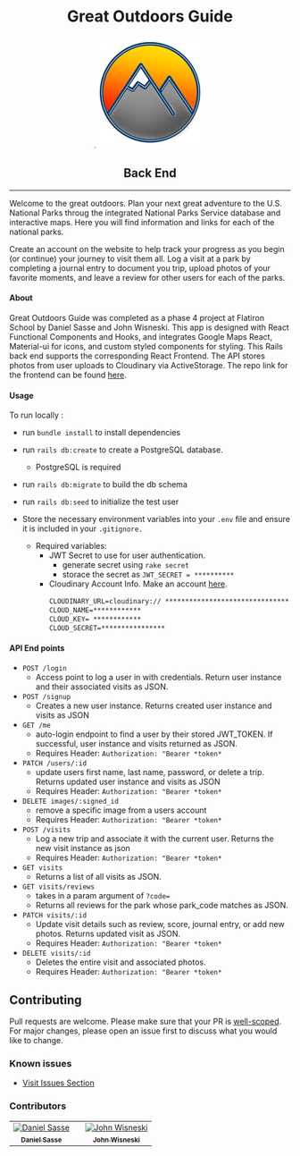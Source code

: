 <h1 style="text-align: center"> Great Outdoors Guide </h1>
<p align="center">
<img 
  src="./public/GOG Logo 2.png"
  alt="Fludoku Animation" 
>
</p>
<h2 style="text-align: center"> Back End </h2>

--- 

Welcome to the great outdoors. Plan your next great adventure to the U.S. National Parks throug the integrated National Parks Service database and interactive maps. Here you will find information and links for each of the national parks.

Create an account on the website to help track your progress as you begin (or continue) your journey to visit them all. Log a visit at a park by completing a journal entry to document you trip, upload photos of your favorite moments, and leave a review for other users for each of the parks.

#### About

Great Outdoors Guide was completed as a phase 4 project at Flatiron School by Daniel Sasse and John Wisneski. This app is designed with React Functional Components and Hooks, and integrates Google Maps React, Material-ui for icons, and custom styled components for styling. This Rails back end supports the corresponding React Frontend. The API stores photos from user uploads to Cloudinary via ActiveStorage. The repo link for the frontend can be found [here]("https://github.com/dsasse07/great-outdoors-guide-frontend"). 

#### Usage

To run locally :
* run `bundle install` to install dependencies
* run `rails db:create` to create a PostgreSQL database.
  * PostgreSQL is required
* run `rails db:migrate` to build the db schema
* run `rails db:seed` to initialize the test user

* Store the necessary environment variables into your `.env` file and ensure it is included in your `.gitignore.`
  * Required variables:
    * JWT Secret to use for user authentication.
      * generate secret using `rake secret`
      * storace the secret as `JWT_SECRET = **********` 
    * Cloudinary Account Info. Make an account [here]("https://cloudinary.com/").
      ```
      CLOUDINARY_URL=cloudinary:// *******************************
      CLOUD_NAME=************
      CLOUD_KEY= ************
      CLOUD_SECRET=****************
      ```
#### API End points
  * `POST /login`
    * Access point to log a user in with credentials. Return user instance and their associated visits as JSON.
  * `POST /signup`
    * Creates a new user instance. Returns created user instance and visits as JSON
  * `GET /me`
    * auto-login endpoint to find a user by their stored JWT_TOKEN. If successful, user instance and visits returned as JSON.
    * Requires Header: `Authorization: "Bearer *token* `
  * `PATCH /users/:id` 
    * update users first name, last name, password, or delete a trip. Returns updated user instance and visits as JSON
    * Requires Header: `Authorization: "Bearer *token* `
  * `DELETE images/:signed_id`
    * remove a specific image from a users account
    * Requires Header: `Authorization: "Bearer *token* `
  * `POST /visits`
    * Log a new trip and associate it with the current user. Returns the new visit instance as json
    * Requires Header: `Authorization: "Bearer *token* `
  * `GET visits`
    * Returns a list of all visits as JSON.
  * `GET visits/reviews`
    * takes in a param argument of `?code=`
    * Returns all reviews for the park whose park_code matches as JSON.
  * `PATCH visits/:id`
    * Update visit details such as review, score, journal entry, or add new photos. Returns updated visit as JSON.
    * Requires Header: `Authorization: "Bearer *token* `
  * `DELETE visits/:id`
    * Deletes the entire visit and associated photos.
    * Requires Header: `Authorization: "Bearer *token* `

## Contributing
Pull requests are welcome. Please make sure that your PR is <a href="https://www.netlify.com/blog/2020/03/31/how-to-scope-down-prs/">well-scoped</a>. For major changes, please open an issue first to discuss what you would like to change.

### Known issues
* <a href="https://github.com/dsasse07/great-outdoors-guide-backend/issues">Visit Issues Section</a>

### Contributors
<table>
  <tr>
    <td align="center"><a href="https://github.com/dsasse07"><img src="https://avatars1.githubusercontent.com/u/72173601?s=400&u=57e4654c70d63d16bc5b84e2878d97f770672715&v=4" width="200px;" alt="Daniel Sasse"/><br /><sub><b>Daniel Sasse</b></sub></a><br />
    <td></td>
    <td align="center"><a href="https://github.com/BoltVanderhuge"><img src="https://avatars.githubusercontent.com/u/73249559?s=460&u=adaeb89f6348b05852c1c2ce60ed4bb91b94bd60&v=4" width="200px;" alt="John Wisneski"/><br /><sub><b>John Wisneski</b></sub></a><br />
    </tr>